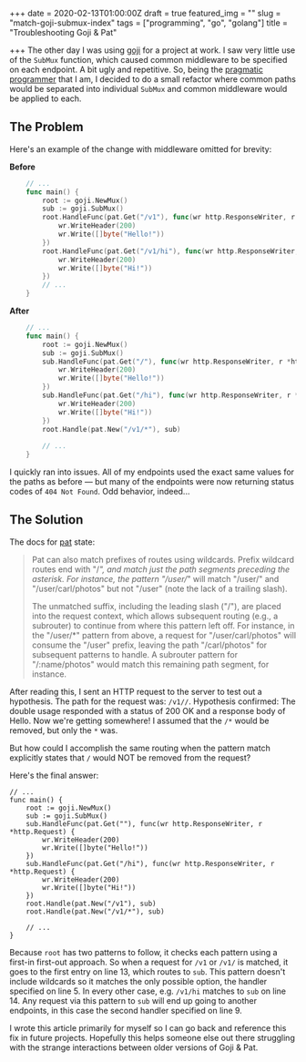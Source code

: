 +++
date = 2020-02-13T01:00:00Z
draft = true
featured_img = ""
slug = "match-goji-submux-index"
tags = ["programming", "go", "golang"]
title = "Troubleshooting Goji & Pat"

+++
The other day I was using [goji](https://pkg.go.dev/goji.io@v1.1.0?tab=doc) for a project at work. I saw very little use of the `SubMux` function, which caused common middleware to be specified on each endpoint. A bit ugly and repetitive. So, being the [pragmatic programmer](https://www.powerslacker.cc/pragmatic-programmer/) that I am, I decided to do a small refactor where common paths would be separated into individual `SubMux` and common middleware would be applied to each.

## The Problem

Here's an example of the change with middleware omitted for brevity:

**Before**
```go
    // ...
    func main() {
    	root := goji.NewMux()
    	sub := goji.SubMux()
    	root.HandleFunc(pat.Get("/v1"), func(wr http.ResponseWriter, r *http.Request) {
    		wr.WriteHeader(200)
    		wr.Write([]byte("Hello!"))
    	})
    	root.HandleFunc(pat.Get("/v1/hi"), func(wr http.ResponseWriter, r *http.Request) {
    		wr.WriteHeader(200)
    		wr.Write([]byte("Hi!"))
    	})
        // ...
    }
```
**After**
```go
    // ...
    func main() {
    	root := goji.NewMux()
    	sub := goji.SubMux()
    	sub.HandleFunc(pat.Get("/"), func(wr http.ResponseWriter, r *http.Request) {
    		wr.WriteHeader(200)
    		wr.Write([]byte("Hello!"))
    	})
    	sub.HandleFunc(pat.Get("/hi"), func(wr http.ResponseWriter, r *http.Request) {
    		wr.WriteHeader(200)
    		wr.Write([]byte("Hi!"))
    	})
    	root.Handle(pat.New("/v1/*"), sub)
    
    	// ...
    }
```
I quickly ran into issues. All of my endpoints used the exact same values for the paths as before — but many of the endpoints were now returning status codes of `404 Not Found`. Odd behavior, indeed...

## The Solution

The docs for [pat](https://pkg.go.dev/goji.io@v1.1.0/pat?tab=doc) state:

> Pat can also match prefixes of routes using wildcards. Prefix wildcard routes end with "/*", and match just the path segments preceding the asterisk. For instance, the pattern "/user/*" will match "/user/" and "/user/carl/photos" but not "/user" (note the lack of a trailing slash).
>
> The unmatched suffix, including the leading slash ("/"), are placed into the request context, which allows subsequent routing (e.g., a subrouter) to continue from where this pattern left off. For instance, in the "/user/*" pattern from above, a request for "/user/carl/photos" will consume the "/user" prefix, leaving the path "/carl/photos" for subsequent patterns to handle. A subrouter pattern for "/:name/photos" would match this remaining path segment, for instance.

After reading this, I sent an HTTP request to the server to test out a hypothesis. The path for the request was: `/v1//`. Hypothesis confirmed: The double usage responded with a status of 200 OK and a response body of Hello. Now we're getting somewhere! I assumed that the `/*` would be removed, but only the `*` was. 

But how could I accomplish the same routing when the pattern match explicitly states that `/` would NOT be removed from the request?

Here's the final answer:

    // ...
    func main() {
    	root := goji.NewMux()
    	sub := goji.SubMux()
    	sub.HandleFunc(pat.Get(""), func(wr http.ResponseWriter, r *http.Request) {
    		wr.WriteHeader(200)
    		wr.Write([]byte("Hello!"))
    	})
    	sub.HandleFunc(pat.Get("/hi"), func(wr http.ResponseWriter, r *http.Request) {
    		wr.WriteHeader(200)
    		wr.Write([]byte("Hi!"))
    	})
    	root.Handle(pat.New("/v1"), sub)
    	root.Handle(pat.New("/v1/*"), sub)
    	
        // ...
    }

Because `root` has two patterns to follow, it checks each pattern using a first-in first-out approach. So when a request for `/v1` or `/v1/` is matched, it goes to the first entry on line 13, which routes to `sub`. This pattern doesn't include wildcards so it matches the only possible option, the handler specified on line 5. In every other case, e.g. `/v1/hi` matches to `sub` on line 14. Any request via this pattern to `sub` will end up going to another endpoints, in this case the second handler specified on line 9.

I wrote this article primarily for myself so I can go back and reference this fix in future projects. Hopefully this helps someone else out there struggling with the strange interactions between older versions of Goji & Pat.